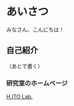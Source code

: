 # あいさつ

みなさん、こんにちは！

## 自己紹介

（あとで書く）

### 研究室のホームページ

[H.ITO Lab.](https://www-hi.comlab.soft.iwate-pu.ac.jp/hito/)